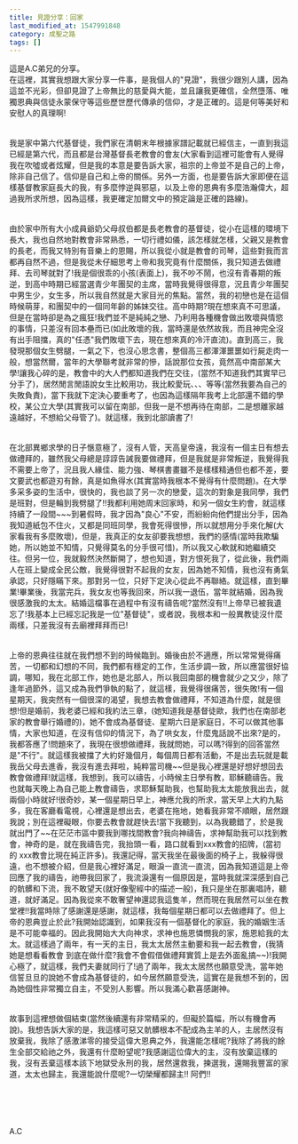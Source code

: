 ```yaml
---
title: 見證分享：回家
last_modified_at: 1547991848
category: 成聖之路
tags: []
---
```


<p>這是A.C弟兄的分享。<br/><!--more-->在這裡，其實我想跟大家分享一件事，是我個人的"見證"，我很少跟別人講，因為這並不光彩，但卻見證了上帝無比的慈愛與大能，並且讓我更確信，全然墮落、唯獨恩典與信徒永蒙保守等這些歷世歷代傳承的信仰，才是正確的。這是何等美好和安慰人的真理啊!<br/><br/><br/>我是家中第六代基督徒，我們家在清朝末年根據家譜記載就已經信主，一直到我這已經是第六代，而且都是台灣基督長老教會的會友(大家看到這裡可能會有人覺得我在吹噓或者炫耀，但是我的本意是要告訴大家，祖宗的上帝並不是自己的上帝，除非自己信了。信仰是自己和上帝的關係。另外一方面，也是要告訴大家即便在這樣基督教家庭長大的我，有多麼悖逆與邪惡，以及上帝的恩典有多麼浩瀚偉大，超過我所求所想，因為這樣，我更確定加爾文中的預定論是正確的路線)。<br/><br/><br/>由於家中所有大小成員爺奶父母叔伯都是長老教會的基督徒，從小在這樣的環境下長大，我也自然地對教會非常熟悉，一切行禮如儀，該怎樣就怎樣，父親又是教會的長老，而我又特別有音樂上的恩賜，所以我從小就是教會的司琴，這些對我而言都再自然不過，但是我從未仔細思考上帝和我究竟有什麼關係，我只知道去做禮拜、去司琴就對了!我是個很乖的小孩(表面上)，我不吵不鬧，也沒有青春期的叛逆，到高中時期已經當選青少年團契的主席，當時我覺得很得意，況且青少年團契中男生少，女生多，所以我自然就是大家目光的焦點。當然，我的初戀也是在這個時候萌芽，和團契中的一個同年齡的姊妹交往。高中時期?現在想來真不可思議，但是在當時卻是為之瘋狂!我們並不是純純之戀、乃利用各種機會做出敗壞與情慾的事情，只差沒有回本壘而已(如此敗壞的我，當時還是依然故我，而且神完全沒有出手阻擋，真的"任憑"我們敗壞下去，現在想來真的冷汗直流)。直到高三，我發現那個女生劈腿，一氣之下，也沒心思念書，整個高三都渾渾噩噩如行屍走肉一般，想當然爾，當年的大學聯考就非常的慘，話說那位女孩，竟然高中南部某大學!讓我心碎的是，教會中的大人們都知道我們在交往，(當然不知道我們其實早已分手了)，居然閒言閒語說女生比較用功，我比較愛玩、、、等等(當然我要為自己的失敗負責)，當下我就下定決心要重考了，也因為這樣隔年我考上北部還不錯的學校，某公立大學(其實我可以留在南部，但我一是不想再待在南部，二是想離家越遠越好，不想給父母管了)。就這樣，我到北部讀書了!<br/><br/><br/>在北部異鄉求學的日子愜意極了，沒有人管，天高皇帝遠，我沒有一個主日有想去做禮拜的，雖然我父母總是諄諄告誡我要做禮拜，但是我就是非常叛逆，我覺得我不需要上帝了，況且我人緣佳、能力強、琴棋書畫雖不是樣樣精通但也都不差，要文要武也都遊刃有餘，真是如魚得水(其實當時我根本不覺得有什麼問題)。在大學多采多姿的生活中，很快的，我也談了另一次的戀愛，這次的對象是我同學，我們是班對，但是輪到我劈腿了!!我都利用她周末回家時，和另一個女生約會，就這樣持續了一段間~~~到暑假時，我才因為"良心"不安，而紛紛向他們提出分手，因為我知道紙包不住火，又都是同班同學，我會死得很慘，所以就想用分手來化解(大家看我有多麼敗壞)，但是，我真正的女友卻要我想想，我們的感情(當時我欺騙她，所以她並不知情，只覺得莫名的分手很可惜)，所以我又心軟就和她繼續交往。但另一位，我就毅然決然斷開了，想也知道，對方恨死我了，從此後，我們兩人在班上變成全民公敵，我覺得很對不起我的女友，因為她不知情，我也沒有勇氣承認，只好隱瞞下來。那對另一位，只好下定決心從此不再聯絡。就這樣，直到畢業!畢業後，我當完兵，我女友也等我回來，所以我一退伍，當年就結婚，因為我很感激我的太太。結婚這檔事在過程中有沒有禱告呢?當然沒有!!上帝早已被我遺忘了!我基本上已經忘記我是一位"基督徒"，或者說，我根本和一般異教徒沒什麼兩樣，只差我沒有去廟裡拜拜而已!<br/><br/><br/>上帝的恩典往往就在我們想不到的時候臨到。婚後由於不適應，所以常常覺得痛苦，一切都和幻想的不同，我們都有穩定的工作，生活步調一致，所以應當很好協調，哪知，我在北部工作，她也是北部人，所以我回南部的機會就少之又少，除了逢年過節外，這又成為我們爭執的點了，就這樣，我覺得很痛苦，很失敗!有一個星期天，我突然有一個很深的渴望，我想去教會做禮拜，不知道為什麼，就是很想!但是婚前，我老婆已經和我約法三章，(她知道我是基督徒歐，我們也在南部老家的教會舉行婚禮的)，她不會成為基督徒、星期六日是家庭日，不可以做其他事情，大家也知道，在沒有信仰的情況下，為了哄女友，什麼鬼話說不出來?是的，我都答應了!問題來了，我現在很想做禮拜，我就問她，可以嗎?得到的回答當然是"不行"。就這樣我被擋了大約好幾個月，每個周日都有活動，不是出去玩就是載我岳父母去進香，我沒有進去拜啦，純粹當司機~~但是我心裡還是好想好想回去教會做禮拜!就這樣，我想到，我可以禱告，小時候主日學有教，耶穌聽禱告。我也就每天晚上為自己能上教會禱告，求耶穌幫助我，也幫助我太太能放我出去，就兩個小時就好!很奇妙，某一個星期日早上，神應允我的所求，當天早上大約九點多，我在客廳看電視，心裡還是想出去，老婆在拖地，她看我非常不順眼，居然跟我說；別在這裡礙眼，你要去教會就趕快去!當下我聽到，以為我聽錯了，於是我就出門了~~在茫茫市區中要我到哪找間教會?我向神禱告，求神幫助我可以找到教會，神奇的是，就在我禱告完，我抬頭一看，路口就看到xxx教會的招牌，(當初的 xxx教會比現在純正許多)。我還記得，當天我坐在最後面的椅子上，我躲得很遠，也不想被介紹，但是我心裡好滿足，眼淚一直流一直流，因為我知道這是上帝回應了我的禱告，祂帶我回家了，我流淚還有一個原因是，當時我就深深感到自己的骯髒和下流，我不敢望天(就好像聖經中的描述一般)，我只是坐在那裏唱詩，聽道，就好滿足。因為我從來不敢奢望神還認我這隻羊，然而現在我居然可以坐在教堂裡!!我當時除了感謝還是感謝，就這樣，我每個星期日都可以去做禮拜了。但上帝的恩典豈止於此?我開始認識到，如果我沒有一個基督化的家庭，我的婚姻生活是不可能幸福的。因此我開始大大向神求，求神也施恩憐憫我的家，施恩給我的太太。就這樣過了兩年，有一天的主日，我太太居然主動要和我一起去教會，(我猜她是想看看教會 到底在做什麼?我會不會假借做禮拜實質上是去外面亂搞~~)!我開心極了，就這樣，我們夫妻就同行了!過了兩年，我太太居然也願意受洗，當年她信誓旦旦的說她不會成為基督徒的，如今居然願意受洗，這實在是我想不到的，因為她個性非常獨立自主，不受別人影響。所以我滿心歡喜感謝神。<br/><br/><br/>故事到這裡想做個結束(當然後續還有非常精采的，但礙於篇幅，所以有機會再說)。我想告訴大家的是，我這樣可惡又骯髒根本不配成為主羊的人，主居然沒有放棄我，我除了感激涕零的接受這偉大恩典之外，我還能怎樣呢?我除了將我的餘生全部交給祂之外，我還有什麼盼望呢?我感謝這位偉大的主，沒有放棄這樣的我，沒有丟棄這樣本該下地獄受永刑的我，居然還救我，揀選我，還賜我豐富的家道，太太也歸主，我還能說什麼呢?一切榮耀都歸主!!   阿們!!<br/><br/><br/><br/><br/><br/>A.C<br/><br/><br/><br/><br/></p>